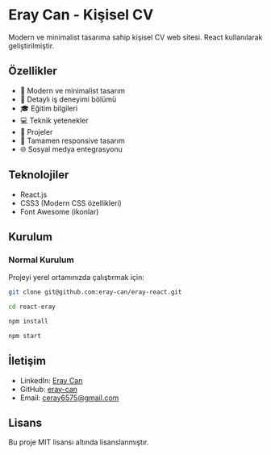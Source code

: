 # Eray Can - Kişisel CV

Modern ve minimalist tasarıma sahip kişisel CV web sitesi. React kullanılarak geliştirilmiştir.

## Özellikler

- 🎯 Modern ve minimalist tasarım
- 💼 Detaylı iş deneyimi bölümü
- 🎓 Eğitim bilgileri
- 💻 Teknik yetenekler
- 🚀 Projeler
- 📱 Tamamen responsive tasarım
- 🌐 Sosyal medya entegrasyonu

## Teknolojiler

- React.js
- CSS3 (Modern CSS özellikleri)
- Font Awesome (ikonlar)

## Kurulum

### Normal Kurulum

Projeyi yerel ortamınızda çalıştırmak için:

```bash
git clone git@github.com:eray-can/eray-react.git

cd react-eray

npm install

npm start
```

## İletişim

- LinkedIn: [Eray Can](https://www.linkedin.com/in/eraycan/)
- GitHub: [eray-can](https://github.com/eray-can)
- Email: ceray6575@gmail.com

## Lisans

Bu proje MIT lisansı altında lisanslanmıştır.
